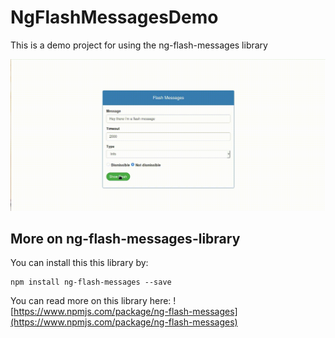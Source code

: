 # NgFlashMessagesDemo

This is a demo project for using the ng-flash-messages library

![Demo GIF](./src/assets/images/demo.gif)

## More on ng-flash-messages-library

You can install this this library by:

```
npm install ng-flash-messages --save
```

You can read more on this library here: ![https://www.npmjs.com/package/ng-flash-messages](https://www.npmjs.com/package/ng-flash-messages)